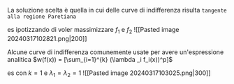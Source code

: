La soluzione scelta è quella in cui delle curve di indifferenza risulta `tangente alla regione Paretiana`

es ipotizzando di voler massimizzare $f_1$ e $f_2$
![[Pasted image 20240317102821.png|200]]

Alcune curve di indifferenza comunemente usate per avere un'espressione analitica
$w(f(x)) = [\sum_{i=1}^{k} (\lambda _i f_i(x))^p]$

es con $k=1$ e $\lambda _1 = \lambda _2 = 1$
![[Pasted image 20240317103025.png|300]]
